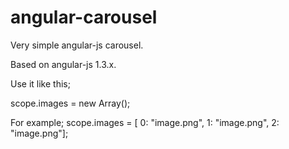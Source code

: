 # angular-carousel
Very simple angular-js carousel.

Based on angular-js 1.3.x.

Use it like this;

<carousel images="images"></carousel>

scope.images = new Array();

For example;
scope.images = [
0: "image.png",
1: "image.png",
2: "image.png"];

